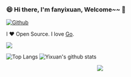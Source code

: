 ### 😄 Hi there, I'm fanyixuan, Welcome~~ 👋

[![Github](https://img.shields.io/github/followers/fanyixuanf?label=Follow&style=social)](https://github.com/fanyixuanf)

I ❤ Open Source. I love [Go](https://golang.org).

<!--
**fanyixuanf/fanyixuanf
** is a ✨ _special_ ✨ repository because its `README.md` (this file) appears on your GitHub profile.

Here are some ideas to get you started:

- 🔭 I’m currently working on ...
- 🌱 I’m currently learning ...
- 👯 I’m looking to collaborate on ...
- 🤔 I’m looking for help with ...
- 💬 Ask me about ...
- 📫 How to reach me: ...
- 😄 Pronouns: ...
- ⚡ Fun fact: ...
-->

![](https://github-profile-summary-cards.vercel.app/api/cards/profile-details?username=fanyixuanf&theme=github)
<!-- ![](https://github-profile-summary-cards.vercel.app/api/cards/repos-per-language?username=fanyixuanf&theme=github) -->
<!-- ![](https://github-profile-summary-cards.vercel.app/api/cards/stats?username=fanyixuanf&theme=github) -->
![Top Langs](https://github-readme-stats.vercel.app/api/top-langs/?username=fanyixuanf&hide=html&theme=github)
![Yixuan's github stats](https://github-readme-stats.vercel.app/api?username=fanyixuanf&show_icons=true&count_private=true&line_height=40&theme=github)
<!-- [![Yixuan's github stats](https://github-readme-stats.vercel.app/api?username=fanyixuanf)](https://github.com/fanyixuan/github-readme-stats&theme=github) -->

<p align="center"><img align="center" src="https://profile-counter.glitch.me/{fanyixuanf}/count.svg" /></p> 




